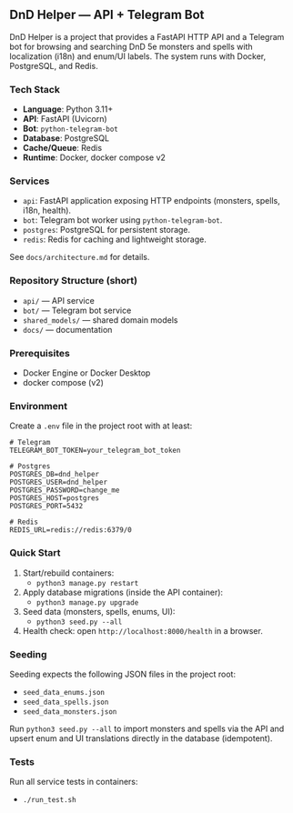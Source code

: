 ## DnD Helper — API + Telegram Bot

DnD Helper is a project that provides a FastAPI HTTP API and a Telegram bot for browsing and searching DnD 5e monsters and spells with localization (i18n) and enum/UI labels. The system runs with Docker, PostgreSQL, and Redis.

### Tech Stack
- **Language**: Python 3.11+
- **API**: FastAPI (Uvicorn)
- **Bot**: `python-telegram-bot`
- **Database**: PostgreSQL
- **Cache/Queue**: Redis
- **Runtime**: Docker, docker compose v2

### Services
- `api`: FastAPI application exposing HTTP endpoints (monsters, spells, i18n, health).
- `bot`: Telegram bot worker using `python-telegram-bot`.
- `postgres`: PostgreSQL for persistent storage.
- `redis`: Redis for caching and lightweight storage.

See `docs/architecture.md` for details.

### Repository Structure (short)
- `api/` — API service
- `bot/` — Telegram bot service
- `shared_models/` — shared domain models
- `docs/` — documentation

### Prerequisites
- Docker Engine or Docker Desktop
- docker compose (v2)

### Environment
Create a `.env` file in the project root with at least:

```
# Telegram
TELEGRAM_BOT_TOKEN=your_telegram_bot_token

# Postgres
POSTGRES_DB=dnd_helper
POSTGRES_USER=dnd_helper
POSTGRES_PASSWORD=change_me
POSTGRES_HOST=postgres
POSTGRES_PORT=5432

# Redis
REDIS_URL=redis://redis:6379/0
```

### Quick Start
1. Start/rebuild containers:
   - `python3 manage.py restart`
2. Apply database migrations (inside the API container):
   - `python3 manage.py upgrade`
3. Seed data (monsters, spells, enums, UI):
   - `python3 seed.py --all`
4. Health check: open `http://localhost:8000/health` in a browser.

### Seeding
Seeding expects the following JSON files in the project root:
- `seed_data_enums.json`
- `seed_data_spells.json`
- `seed_data_monsters.json`

Run `python3 seed.py --all` to import monsters and spells via the API and upsert enum and UI translations directly in the database (idempotent).

### Tests
Run all service tests in containers:
- `./run_test.sh`

